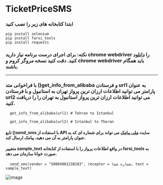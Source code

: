 # TicketPriceSMS
### ابتدا کتابخانه های زیر را نصب کنید
``` pip install selenium ```  
``` pip install farsi_tools ``` \
``` pip install requests ```


### نکته: برای اجرای درست برنامه نیاز دارید chrome webdriver را [دانلود](https://chromedriver.chromium.org/downloads) کنید. دقت کنید نسخه مروگر کروم و **chrome webdriver** باید همگام باشند.

---
### با فراخوانی متد **()get_info_from_alibaba**  و فرستادن **url1** به عنوان پارامتر می توانید اطلاعات ارزان ترین پرواز تهران به استانبول و با فرستادن **url2** می توانید اطلاعات ارزان ترین پرواز استانبول به تهران را را دریافت کنید. 
```
  get_info_from_alibaba(url1) # Tehran to Istanbul

  get_info_from_alibaba(url2) # Istanbul to Theran

```
#### تابع **()send_sms** با استفاده از **API** سایت [ملی پیامک](https://www.melipayamak.com) می تواند برای شماره ای که به عنوان پارامتر به آن می دهید، پیامک ارسال کند.
#### متغییر sample_text در واقع اطلاعات پرواز را با استفاده از کتابخانه **farsi_tools** به صورت خوانا سازمان می دهد.


```
  send_sms(sender = "50004001238183", receptor = شماره شما, text = sample_text)

```
![image]("C:\Users\ASUS\Downloads\C23CE7A3-1C9B-4AE5-8018-D50772DE1E8D.png") 



